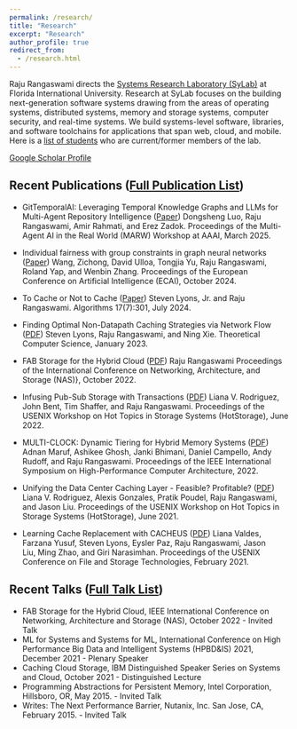 ```yaml
---
permalink: /research/
title: "Research"
excerpt: "Research"
author_profile: true
redirect_from:
  - /research.html
---
```


Raju Rangaswami directs the [Systems Research Laboratory (SyLab)](http://sylab-srv.cs.fiu.edu/) at Florida International University. Research at SyLab focuses on the building next-generation software systems drawing from the areas of operating systems, distributed systems, memory and storage systems, computer security, and real-time systems. We build systems-level software, libraries, and software toolchains for applications that span web, cloud, and mobile. Here is a [list of students](/students) who are current/former members of the lab.


[Google Scholar Profile](https://scholar.google.com/citations?hl=en&user=-Y_xfI8AAAAJ)

Recent Publications ([Full Publication List](/publications/))
------

* GitTemporalAI: Leveraging Temporal Knowledge Graphs and LLMs for Multi-Agent Repository Intelligence ([Paper](http://www.cs.fiu.edu/%7Eraju/WWW/publications/marw2025/paper.pdf))
  Dongsheng Luo, Raju Rangaswami, Amir Rahmati, and Erez Zadok.
  Proceedings of the Multi-Agent AI in the Real World (MARW) Workshop at AAAI, March 2025.

* Individual fairness with group constraints in graph neural networks ([Paper](http://www.cs.fiu.edu/%7Eraju/WWW/publications/ecai2024/paper.pdf))
  Wang, Zichong, David Ulloa, Tongjia Yu, Raju Rangaswami, Roland Yap, and Wenbin Zhang.
  Proceedings of the European Conference on Artificial Intelligence (ECAI), October 2024.

* To Cache or Not to Cache ([Paper](https://www.mdpi.com/1999-4893/17/7/301))
  Steven Lyons, Jr. and Raju Rangaswami.
  Algorithms 17(7):301, July 2024.

* Finding Optimal Non-Datapath Caching Strategies via Network Flow ([PDF](http://www.cs.fiu.edu/%7Eraju/WWW/publications/elsevier_tcs_2023/paper.pdf))
    Steven Lyons, Raju Rangaswami, and Ning Xie.
    Theoretical Computer Science, January 2023.

* FAB Storage for the Hybrid Cloud ([PDF](http://www.cs.fiu.edu/%7Eraju/WWW/publications/nas2022/paper.pdf))
  Raju Rangaswami
  Proceedings of the International Conference on Networking, Architecture, and Storage (NAS)}, October 2022.

 * Infusing Pub-Sub Storage with Transactions ([PDF](http://www.cs.fiu.edu/%7Eraju/WWW/publications/hotstorage2022/paper.pdf))
  Liana V. Rodriguez, John Bent, Tim Shaffer, and Raju Rangaswami.
  Proceedings of the USENIX Workshop on Hot Topics in Storage Systems (HotStorage), June 2022.

* MULTI-CLOCK: Dynamic Tiering for Hybrid Memory Systems ([PDF](http://www.cs.fiu.edu/%7Eraju/WWW/publications/hpca2022/paper.pdf))
  Adnan Maruf, Ashikee Ghosh, Janki Bhimani, Daniel Campello, Andy Rudoff, and
Raju Rangaswami.
  Proceedings of the  IEEE International Symposium on High-Performance Computer Architecture, 2022.

* Unifying the Data Center Caching Layer - Feasible? Profitable? ([PDF](http://www.cs.fiu.edu/%7Eraju/WWW/publications/hotstorage2021/paper.pdf))
  Liana V. Rodriguez, Alexis Gonzales, Pratik Poudel, Raju Rangaswami, and Jason Liu.
  Proceedings of the USENIX Workshop on Hot Topics in Storage Systems (HotStorage), June 2021.

* Learning Cache Replacement with CACHEUS ([PDF](http://www.cs.fiu.edu/%7Eraju/WWW/publications/fast2021/paper.pdf))
  Liana Valdes, Farzana Yusuf, Steven Lyons, Eysler Paz, Raju Rangaswami, Jason Liu, Ming Zhao, and Giri Narasimhan.
  Proceedings of the USENIX Conference on File and Storage Technologies, February 2021.



Recent Talks ([Full Talk List](/talks/))
------

- FAB Storage for the Hybrid Cloud, IEEE International Conference on Networking, Architecture and Storage (NAS), October 2022 - Invited Talk
- ML for Systems and Systems for ML, International Conference on High Performance Big Data and Intelligent Systems (HPBD&IS) 2021, December 2021 - Plenary Speaker
- Caching Cloud Storage, IBM Distinguished Speaker Series on Systems and Cloud, October 2021 - Distinguished Lecture
- Programming Abstractions for Persistent Memory, Intel Corporation, Hillsboro, OR, May 2015. - Invited Talk
- Writes: The Next Performance Barrier, Nutanix, Inc. San Jose, CA, February 2015. - Invited Talk